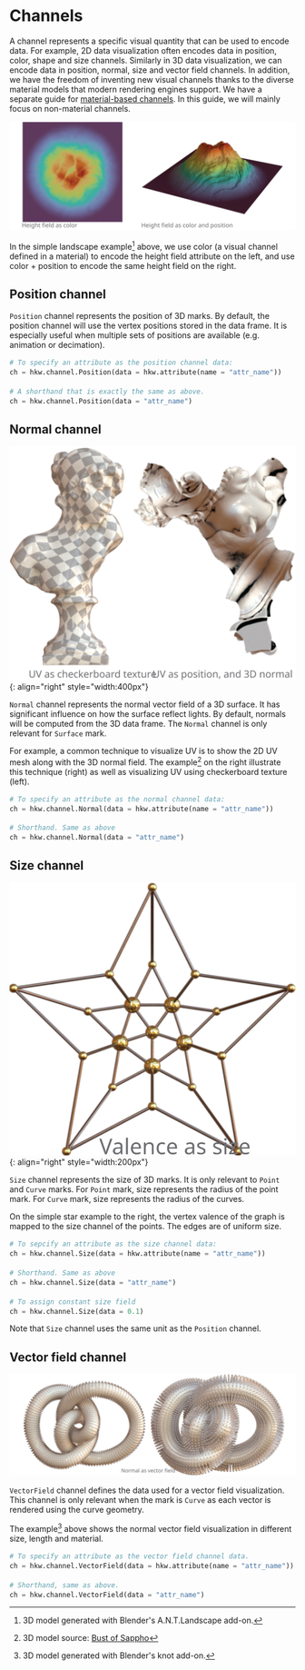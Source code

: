 # Channels

A channel represents a specific visual quantity that can be used to encode data. For example, 2D
data visualization often encodes data in position, color, shape and size channels. Similarly in 3D
data visualization, we can encode data in position, normal, size and vector field channels. In
addition, we have the freedom of inventing new visual channels thanks to the diverse material models
that modern rendering engines support. We have a separate guide for [material-based
channels](material.md). In this guide, we will mainly focus on non-material channels.

![height field example](../images/height_field.svg)

In the simple landscape example[^1] above, we use color (a visual channel defined in a material) to
encode the height field attribute on the left, and use color + position to encode the same height
field on the right.

[^1]: 3D model generated with Blender's A.N.T.Landscape add-on.

## Position channel

`Position` channel represents the position of 3D marks. By default, the position channel will
use the vertex positions stored in the data frame. It is especially useful when multiple sets of
positions are available (e.g. animation or decimation).

```py
# To specify an attribute as the position channel data:
ch = hkw.channel.Position(data = hkw.attribute(name = "attr_name"))

# A shorthand that is exactly the same as above.
ch = hkw.channel.Position(data = "attr_name")
```

## Normal channel

![Bust of Sappho with uv](../images/bust_uv.svg){: align="right" style="width:400px"}

`Normal` channel represents the normal vector field of a 3D surface. It has significant influence on
how the surface reflect lights. By default, normals will be computed from the 3D data frame. The
`Normal` channel is only relevant for `Surface` mark.

For example, a common technique to visualize UV is to show the 2D UV mesh along with the 3D normal
field. The example[^2] on the right illustrate this technique (right) as well as visualizing UV using
checkerboard texture (left).

[^2]: 3D model source: [Bust of Sappho](https://www.thingiverse.com/thing:14565)

```py
# To specify an attribute as the normal channel data:
ch = hkw.channel.Normal(data = hkw.attribute(name = "attr_name"))

# Shorthand. Same as above
ch = hkw.channel.Normal(data = "attr_name")
```

## Size channel

![Origamix rabbit](../images/star.svg){: align="right" style="width:200px"}

`Size` channel represents the size of 3D marks. It is only relevant to `Point` and `Curve` marks.
For `Point` mark, size represents the radius of the point mark. For `Curve` mark, size represents
the radius of the curves.

On the simple star example to the right, the vertex valence of the graph is mapped to the size
channel of the points. The edges are of uniform size.

```py
# To sepcify an attribute as the size channel data:
ch = hkw.channel.Size(data = hkw.attribute(name = "attr_name"))

# Shorthand. Same as above
ch = hkw.channel.Size(data = "attr_name")

# To assign constant size field
ch = hkw.channel.Size(data = 0.1)
```

Note that `Size` channel uses the same unit as the `Position` channel.

## Vector field channel

![knot](../images/knot.svg)

`VectorField` channel defines the data used for a vector field visualization. This channel is only
relevant when the mark is `Curve` as each vector is rendered using the curve geometry.

The example[^3] above shows the normal vector field visualization in different size, length and
material.

[^3]: 3D model generated with Blender's knot add-on.

```py
# To specify an attribute as the vector field channel data.
ch = hkw.channel.VectorField(data = hkw.attribute(name = "attr_name"))

# Shorthand, same as above.
ch = hkw.channel.VectorField(data = "attr_name")
```
